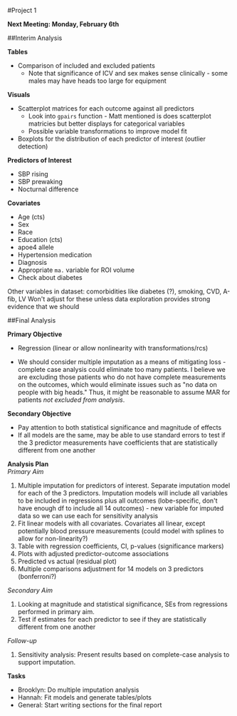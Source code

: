 #Project 1 

**Next Meeting: Monday, February 6th**

##Interim Analysis

**Tables**  
* Comparison of included and excluded patients  
  - Note that significance of ICV and sex makes sense clinically - some males may have heads too large for equipment  

**Visuals**  
* Scatterplot matrices for each outcome against all predictors  
  - Look into `gpairs` function - Matt mentioned is does scatterplot matricies but better displays for categorical variables  
  - Possible variable transformations to improve model fit  
* Boxplots for the distribution of each predictor of interest (outlier detection)  

**Predictors of Interest**   

* SBP rising  
* SBP prewaking   
* Nocturnal difference  

**Covariates**  

* Age (cts)  
* Sex  
* Race  
* Education (cts)  
* apoe4 allele  
* Hypertension medication  
* Diagnosis  
* Appropriate `ma.` variable for ROI volume  
* Check about diabetes 


Other variables in dataset: comorbidities like diabetes (?), smoking, CVD, A-fib, LV
Won't adjust for these unless data exploration provides strong evidence that we should

##Final Analysis

**Primary Objective**  

* Regression (linear or allow nonlinearity with transformations/rcs)  

 * We should consider multiple imputation as a means of mitigating loss - complete case analysis could eliminate too many patients. I believe we are excluding those patients who do not have complete measurements on the outcomes, which would eliminate issues such as "no data on people with big heads." Thus, it might be reasonable to assume MAR for patients *not excluded from analysis*.  

**Secondary Objective**  

* Pay attention to both statistical significance and magnitude of effects  
* If all models are the same, may be able to use standard errors to test if the 3 predictor measurements have coefficients that are statistically different from one another  


**Analysis Plan**  
*Primary Aim*  

1. Multiple imputation for predictors of interest. Separate imputation model for each of the 3 predictors. Imputation models will include all variables to be included in regressions plus all outcomes (lobe-specific, don't have enough df to include all 14 outcomes) - new variable for imputed data so we can use each for sensitivity analysis    
2. Fit linear models with all covariates. Covariates all linear, except potentially blood pressure measurements (could model with splines to allow for non-linearity?)  
3. Table with regression coefficients, CI, p-values (significance markers)  
4. Plots with adjusted predictor-outcome associations  
5. Predicted vs actual (residual plot)  
6. Multiple comparisons adjustment for 14 models on 3 predictors (bonferroni?)


*Secondary Aim*  

1. Looking at magnitude and statistical significance, SEs from regressions performed in primary aim.  
2. Test if estimates for each predictor to see if they are statistically different from one another  



*Follow-up*  

1. Sensitivity analysis: Present results based on complete-case analysis to support imputation.  


**Tasks**  

* Brooklyn: Do multiple imputation analysis   
* Hannah: Fit models and generate tables/plots
* General: Start writing sections for the final report


